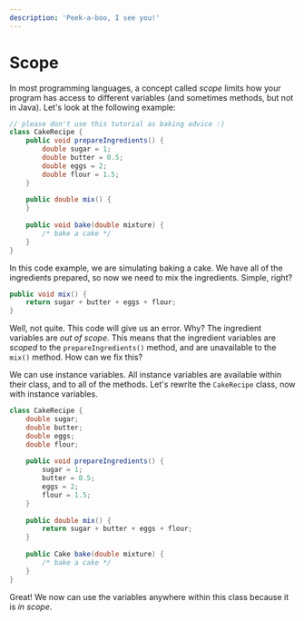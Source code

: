 ```yaml
---
description: 'Peek-a-boo, I see you!'
---
```


# Scope

In most programming languages, a concept called _scope_ limits how your program has access to different variables \(and sometimes methods, but not in Java\). Let's look at the following example:

```java
// please don't use this tutorial as baking advice :)
class CakeRecipe {
    public void prepareIngredients() {
        double sugar = 1;
        double butter = 0.5;
        double eggs = 2;
        double flour = 1.5;
    }
    
    public double mix() {
    }
    
    public void bake(double mixture) {
        /* bake a cake */
    }
}
```

In this code example, we are simulating baking a cake. We have all of the ingredients prepared, so now we need to mix the ingredients. Simple, right?

```java
public void mix() {
    return sugar + butter + eggs + flour;
}
```

Well, not quite. This code will give us an error. Why? The ingredient variables are _out of scope_. This means that the ingredient variables are _scoped_ to the `prepareIngredients()` method, and are unavailable to the `mix()` method. How can we fix this? 

We can use instance variables. All instance variables are available within their class, and to all of the methods. Let's rewrite the `CakeRecipe` class, now with instance variables.

```java
class CakeRecipe {
    double sugar;
    double butter;
    double eggs;
    double flour;
    
    public void prepareIngredients() {
        sugar = 1;
        butter = 0.5;
        eggs = 2;
        flour = 1.5;
    }
    
    public double mix() {
        return sugar + butter + eggs + flour;
    }
    
    public Cake bake(double mixture) {
        /* bake a cake */
    }
}
```

Great! We now can use the variables anywhere within this class because it is _in scope_.

